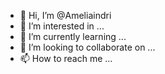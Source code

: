 - 👋 Hi, I’m @Ameliaindri
- 👀 I’m interested in ...
- 🌱 I’m currently learning ...
- 💞️ I’m looking to collaborate on ...
- 📫 How to reach me ...

<!---
Ameliaindri/Ameliaindri is a ✨ special ✨ repository because its `README.md` (this file) appears on your GitHub profile.
You can click the Preview link to take a look at your changes.
--->
